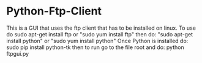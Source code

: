 # Python-Ftp-Client
This is a GUI that uses the ftp client that has to be installed on linux.
To use do sudo apt-get install ftp or "sudo yum install ftp"
then do: "sudo apt-get install python" or "sudo yum install python"
Once Python is installed do: sudo pip install python-tk
then to run go to the file root and do: python ftpgui.py
